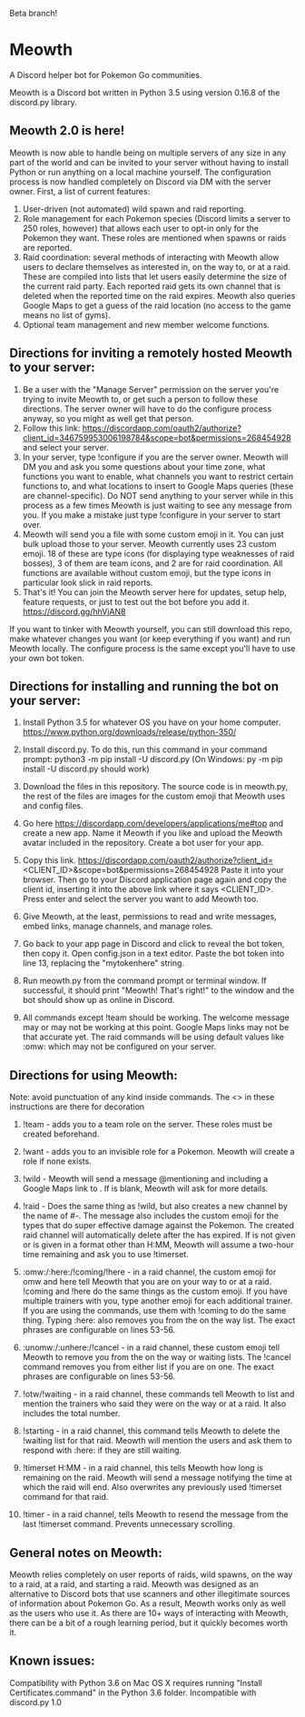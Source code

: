 Beta branch!
# Meowth
A Discord helper bot for Pokemon Go communities.

Meowth is a Discord bot written in Python 3.5 using version 0.16.8 of the discord.py library.

## Meowth 2.0 is here! 

Meowth is now able to handle being on multiple servers of any size in any part of the world and can be invited to your server without having to install Python or run anything on a local machine yourself. The configuration process is now handled completely on Discord via DM with the server owner. First, a list of current features:

1. User-driven (not automated) wild spawn and raid reporting.
2. Role management for each Pokemon species (Discord limits a server to 250 roles, however) that allows each user to opt-in only for the Pokemon they want. These roles are mentioned when spawns or raids are reported.
3. Raid coordination: several methods of interacting with Meowth allow users to declare themselves as interested in, on the way to, or at a raid. These are compiled into lists that let users easily determine the size of the current raid party. Each reported raid gets its own channel that is deleted when the reported time on the raid expires. Meowth also queries Google Maps to get a guess of the raid location (no access to the game means no list of gyms).
4. Optional team management and new member welcome functions.

## Directions for inviting a remotely hosted Meowth to your server:
1. Be a user with the "Manage Server" permission on the server you're trying to invite Meowth to, or get such a person to follow these directions. The server owner will have to do the configure process anyway, so you might as well get that person.
2. Follow this link: https://discordapp.com/oauth2/authorize?client_id=346759953006198784&scope=bot&permissions=268454928 and select your server.
3. In your server, type !configure if you are the server owner. Meowth will DM you and ask you some questions about your time zone, what functions you want to enable, what channels you want to restrict certain functions to, and what locations to insert to Google Maps queries (these are channel-specific). Do NOT send anything to your server while in this process as a few times Meowth is just waiting to see any message from you. If you make a mistake just type !configure in your server to start over.
4. Meowth will send you a file with some custom emoji in it. You can just bulk upload those to your server. Meowth currently uses 23 custom emoji. 18 of these are type icons (for displaying type weaknesses of raid bosses), 3 of them are team icons, and 2 are for raid coordination. All functions are available without custom emoji, but the type icons in particular look slick in raid reports.
5. That's it! You can join the Meowth server here for updates, setup help, feature requests, or just to test out the bot before you add it. https://discord.gg/hhVjAN8 

If you want to tinker with Meowth yourself, you can still download this repo, make whatever changes you want (or keep everything if you want) and run Meowth locally. The configure process is the same except you'll have to use your own bot token.

## Directions for installing and running the bot on your server:

1. Install Python 3.5 for whatever OS you have on your home computer. https://www.python.org/downloads/release/python-350/

2. Install discord.py. To do this, run this command in your command prompt: python3 -m pip install -U discord.py
(On Windows: py -m pip install -U discord.py should work)

3. Download the files in this repository. The source code is in meowth.py, the rest of the files are images for the custom emoji
that Meowth uses and config files.

4. Go here https://discordapp.com/developers/applications/me#top and create a new app. Name it Meowth if you like and upload the 
Meowth avatar included in the repository. Create a bot user for your app.

5. Copy this link. https://discordapp.com/oauth2/authorize?client_id=<CLIENT_ID>&scope=bot&permissions=268454928 Paste it into your browser.
Then go to your Discord application page again and copy the client id, inserting it into the above link where it says <CLIENT_ID>.
Press enter and select the server you want to add Meowth too.

6. Give Meowth, at the least, permissions to read and write messages, embed links, manage channels, and manage roles.

7. Go back to your app page in Discord and click to reveal the bot token, then copy it. Open config.json in a text editor.  Paste the bot token into line 13, replacing the "mytokenhere" string.

8. Run meowth.py from the command prompt or terminal window. If successful, it should print "Meowth! That's right!" to the 
window and the bot should show up as online in Discord.

9. All commands except !team should be working. The welcome message may or may not be working at this point. Google Maps links may not be that accurate yet. The raid commands will be using default values like :omw: which may not be configured on your server.



## Directions for using Meowth:
Note: avoid punctuation of any kind inside commands. The <> in these instructions are there for decoration

1. !team <teamname> - adds you to a team role on the server. These roles must be created beforehand.

2. !want <pokemonname> - adds you to an invisible role for a Pokemon. Meowth will create a role if none exists.

3. !wild <pokemonname> <location> - Meowth will send a message @mentioning <pokemonname> and including a Google Maps link
to <location>. If <location> is blank, Meowth will ask for more details.

4. !raid <pokemonname> <location> <time remaining> - Does the same thing as !wild, but also creates a new channel by the name of
#<pokemonname>-<location>. The message also includes the custom emoji for the types that do super effective damage against the 
Pokemon. The created raid channel will automatically delete after the <time remaining> has expired. If <time remaining> is not given or is given in a format other than H:MM, Meowth will assume a two-hour time remaining and ask you to use !timerset.

5. :omw:/:here:/!coming/!here - in a raid channel, the custom emoji for omw and here tell Meowth that you are on your way to or at a raid. !coming and !here do the same things as the custom emoji. If you have multiple trainers with you, type another emoji for each additional trainer. If you are using the commands, use them with !coming <number> to do the same thing. Typing :here: also removes you from the on the way list. The exact phrases are configurable on lines 53-56.

6. :unomw:/:unhere:/!cancel - in a raid channel, these custom emoji tell Meowth to remove you from the on the way or waiting lists. The !cancel command removes you from either list if you are on one. The exact phrases are configurable on lines 53-56.

7. !otw/!waiting - in a raid channel, these commands tell Meowth to list and mention the trainers who said they were on the way
or at a raid. It also includes the total number.

8. !starting - in a raid channel, this command tells Meowth to delete the !waiting list for that raid. Meowth will mention the
users and ask them to respond with :here: if they are still waiting.

9. !timerset H:MM - in a raid channel, this tells Meowth how long is remaining on the raid. Meowth will send a message notifying
the time at which the raid will end. Also overwrites any previously used !timerset command for that raid.

10. !timer - in a raid channel, tells Meowth to resend the message from the last !timerset command. Prevents unnecessary
scrolling.


## General notes on Meowth:

Meowth relies completely on user reports of raids, wild spawns, on the way to a raid, at a raid, and starting a raid. Meowth
was designed as an alternative to Discord bots that use scanners and other illegitimate sources of information about Pokemon Go.
As a result, Meowth works only as well as the users who use it. As there are 10+ ways of interacting with Meowth, there
can be a bit of a rough learning period, but it quickly becomes worth it.

## Known issues:

Compatibility with Python 3.6 on Mac OS X requires running "Install Certificates.command" in the Python 3.6 folder. Incompatible with discord.py 1.0



